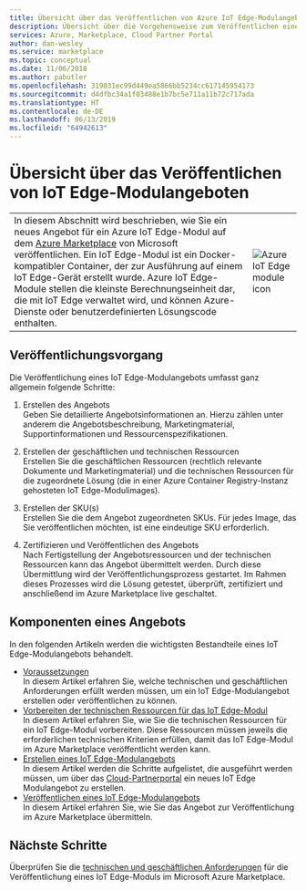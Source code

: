 ```yaml
---
title: Übersicht über das Veröffentlichen von Azure IoT Edge-Modulangeboten | Azure Marketplace
description: Übersicht über die Vorgehensweise zum Veröffentlichen eines IoT Edge-Modulangebots im Azure Marketplace.
services: Azure, Marketplace, Cloud Partner Portal
author: dan-wesley
ms.service: marketplace
ms.topic: conceptual
ms.date: 11/06/2018
ms.author: pabutler
ms.openlocfilehash: 319031ec99d449ea5866bb5234cc617145954173
ms.sourcegitcommit: d4dfbc34a1f03488e1b7bc5e711a11b72c717ada
ms.translationtype: HT
ms.contentlocale: de-DE
ms.lasthandoff: 06/13/2019
ms.locfileid: "64942613"
---
```

# <a name="iot-edge-module-offer-publishing-overview"></a>Übersicht über das Veröffentlichen von IoT Edge-Modulangeboten

<table> <tr> <td>In diesem Abschnitt wird beschrieben, wie Sie ein neues Angebot für ein Azure IoT Edge-Modul auf dem <a href="https://azuremarketplace.microsoft.com">Azure Marketplace</a> von Microsoft veröffentlichen. Ein IoT Edge-Modul ist ein Docker-kompatibler Container, der zur Ausführung auf einem IoT Edge-Gerät erstellt wurde. Azure IoT Edge-Module stellen die kleinste Berechnungseinheit dar, die mit IoT Edge verwaltet wird, und können Azure-Dienste oder benutzerdefinierten Lösungscode enthalten. </td> <td><img src="./media/iotedge-icon1.png"  alt="Azure IoT Edge module icon" /></td> </tr> </table>

## <a name="publishing-process"></a>Veröffentlichungsvorgang

Die Veröffentlichung eines IoT Edge-Modulangebots umfasst ganz allgemein folgende Schritte:

1. Erstellen des Angebots<br> Geben Sie detaillierte Angebotsinformationen an. Hierzu zählen unter anderem die Angebotsbeschreibung, Marketingmaterial, Supportinformationen und Ressourcenspezifikationen.

2. Erstellen der geschäftlichen und technischen Ressourcen<br> Erstellen Sie die geschäftlichen Ressourcen (rechtlich relevante Dokumente und Marketingmaterial) und die technischen Ressourcen für die zugeordnete Lösung (die in einer Azure Container Registry-Instanz gehosteten IoT Edge-Modulimages).

3. Erstellen der SKU(s)<br> Erstellen Sie die dem Angebot zugeordneten SKUs. Für jedes Image, das Sie veröffentlichen möchten, ist eine eindeutige SKU erforderlich.

4. Zertifizieren und Veröffentlichen des Angebots <br>Nach Fertigstellung der Angebotsressourcen und der technischen Ressourcen kann das Angebot übermittelt werden. Durch diese Übermittlung wird der Veröffentlichungsprozess gestartet. Im Rahmen dieses Prozesses wird die Lösung getestet, überprüft, zertifiziert und anschließend im Azure Marketplace live geschaltet.

## <a name="parts-of-an-offer"></a>Komponenten eines Angebots

In den folgenden Artikeln werden die wichtigsten Bestandteile eines IoT Edge-Modulangebots behandelt.

- [Voraussetzungen](./cpp-prerequisites.md) <br>In diesem Artikel erfahren Sie, welche technischen und geschäftlichen Anforderungen erfüllt werden müssen, um ein IoT Edge-Modulangebot erstellen oder veröffentlichen zu können.
- [Vorbereiten der technischen Ressourcen für das IoT Edge-Modul](./cpp-create-technical-assets.md) <br>In diesem Artikel erfahren Sie, wie Sie die technischen Ressourcen für ein IoT Edge-Modul vorbereiten. Diese Ressourcen müssen jeweils die erforderlichen technischen Kriterien erfüllen, damit das IoT Edge-Modul im Azure Marketplace veröffentlicht werden kann.
- [Erstellen eines IoT Edge-Modulangebots](./cpp-create-offer.md) <br>In diesem Artikel werden die Schritte aufgelistet, die ausgeführt werden müssen, um über das [Cloud-Partnerportal](https://cloudpartner.azure.com) ein neues IoT Edge Modulangebot zu erstellen.
- [Veröffentlichen eines IoT Edge-Modulangebots](./cpp-publish-offer.md)<br> In diesem Artikel erfahren Sie, wie Sie das Angebot zur Veröffentlichung im Azure Marketplace übermitteln.

## <a name="next-steps"></a>Nächste Schritte

Überprüfen Sie die [technischen und geschäftlichen Anforderungen](./cpp-prerequisites.md) für die Veröffentlichung eines IoT Edge-Moduls im Microsoft Azure Marketplace.
